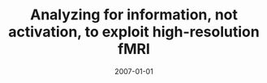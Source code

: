 ---
title: "Analyzing for information, not activation, to exploit high-resolution fMRI"
date: 2007-01-01
authors_string: N. Kriegeskorte, Peter Bandettini
authors:
   - N. Kriegeskorte
   - Peter Bandettini
author_ids:
   - nicolaus_kriegeskorte
   - peter_bandettini
journal: 'NeuroImage'
volume: 38
issue: 
pages: 649-662
book_title: ''
publisher: ''
abstract: ''
project_id: 
paper_url: 
doi: 
data_loc: ''
code_loc: ''
file: '/assets/publications//assets/publications/'
file_name: '/assets/publications/'
type: journal_article
pub_str: ' (2007) NeuroImage 38: 649-662'
layout: publication 
---